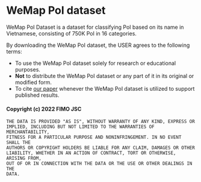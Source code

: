 # WeMap PoI dataset

WeMap PoI Dataset is a dataset for classifying PoI based on its name in Vietnamese, consisting of 750K PoI in 16 categories.

By downloading the WeMap PoI dataset, the USER agrees to the following terms:

- To use the WeMap PoI dataset solely for research or educational purposes.
- **Not** to distribute the WeMap PoI dataset or any part of it in its original or modified form.
- To cite [our paper](https://www.frontiersin.org/journals/artificial-intelligence/articles/10.3389/frai.2022.1020532/full) whenever the WeMap PoI dataset is utilized to support published results.

#### Copyright (c) 2022 FIMO JSC

	THE DATA IS PROVIDED "AS IS", WITHOUT WARRANTY OF ANY KIND, EXPRESS OR
	IMPLIED, INCLUDING BUT NOT LIMITED TO THE WARRANTIES OF MERCHANTABILITY,
	FITNESS FOR A PARTICULAR PURPOSE AND NONINFRINGEMENT. IN NO EVENT SHALL THE
	AUTHORS OR COPYRIGHT HOLDERS BE LIABLE FOR ANY CLAIM, DAMAGES OR OTHER
	LIABILITY, WHETHER IN AN ACTION OF CONTRACT, TORT OR OTHERWISE, ARISING FROM,
	OUT OF OR IN CONNECTION WITH THE DATA OR THE USE OR OTHER DEALINGS IN THE
	DATA.
